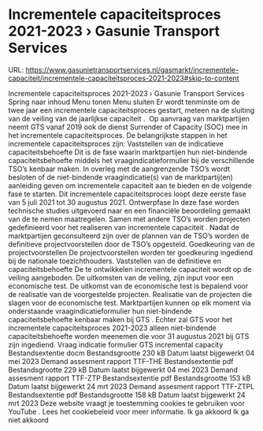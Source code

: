 # Incrementele capaciteitsproces 2021-2023 › Gasunie Transport Services

URL: https://www.gasunietransportservices.nl/gasmarkt/incrementele-capaciteit/incrementele-capaciteitsproces-2021-2023#skip-to-content

Incrementele capaciteitsproces 2021-2023 › Gasunie Transport Services
Spring naar inhoud
Menu tonen
Menu sluiten
Er wordt tenminste om de twee jaar een incrementele capaciteitsproces gestart, meteen na de sluiting van de veiling van de jaarlijkse
capaciteit
.  Op aanvraag van marktpartijen neemt
GTS
vanaf 2019 ook de dienst Surrender of Capacity (SOC) mee in het incrementele capaciteitsproces.
De belangrijkste stappen in het incrementele capaciteitsproces zijn:
Vaststellen van de indicatieve capaciteitsbehoefte Dit is de fase waarin marktpartijen hun niet-bindende capaciteitsbehoefte middels het vraagindicatieformulier bij de verschillende TSO’s kenbaar maken. In overleg met de aangrenzende TSO’s wordt besloten of de niet-bindende vraagindicatie(s) van de marktpartij(en) aanleiding geven om incrementele
capaciteit
aan te bieden en de volgende fase te starten. Dit incrementele capaciteitsproces loopt deze eerste fase van 5 juli 2021 tot 30 augustus 2021.
Ontwerpfase In deze fase worden technische studies uitgevoerd naar en een financiële beoordeling gemaakt van de te nemen maatregelen. Samen met andere TSO’s worden projecten gedefinieerd voor het realiseren van incrementele
capaciteit
. Nadat de marktpartijen geconsulteerd zijn over de plannen van de TSO’s worden de definitieve projectvoorstellen door de TSO’s opgesteld.
Goedkeuring van de projectvoorstellen De projectvoorstellen worden ter goedkeuring ingediend bij de nationale toezichthouders.
Vaststellen van de definitieve en capaciteitsbehoefte De te ontwikkelen incrementele
capaciteit
wordt op de veiling aangeboden. De uitkomsten van de veiling, zijn input voor een economische test. De uitkomst van de economische test is bepalend voor de realisatie van de voorgestelde projecten.
Realisatie van de projecten die slagen voor de economische test.
Marktpartijen kunnen op elk moment via onderstaande vraagindicatieformulier hun niet-bindende capaciteitsbehoefte kenbaar maken bij
GTS
. Echter zal
GTS
voor het incrementele capaciteitsproces 2021-2023 alleen niet-bindende capaciteitsbehoefte worden meenemen die voor 31 augustus 2021 bij
GTS
zijn ingediend.
Vraag indicatie formulier GTS incremental capacity
Bestandsextentie
docm
Bestandsgrootte
230 kB
Datum laatst bijgewerkt
04 mei 2023
Demand assesment rapport TTF-THE
Bestandsextentie
pdf
Bestandsgrootte
229 kB
Datum laatst bijgewerkt
04 mei 2023
Demand assesment rapport TTF-ZTP
Bestandsextentie
pdf
Bestandsgrootte
153 kB
Datum laatst bijgewerkt
24 mrt 2023
Demand assesment rapport TTF-ZTPL
Bestandsextentie
pdf
Bestandsgrootte
158 kB
Datum laatst bijgewerkt
24 mrt 2023
Deze website vraagt je toestemming cookies te gebruiken voor
YouTube
. Lees het
cookiebeleid
voor meer informatie.
Ik ga akkoord
Ik ga niet akkoord